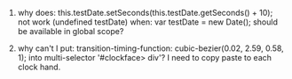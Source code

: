 1. why does:
   this.testDate.setSeconds(this.testDate.getSeconds() + 10);
not work (undefined testDate) when:
  var testDate = new Date();
should be available in global scope?

2. why can't I put:
transition-timing-function: cubic-bezier(0.02, 2.59, 0.58, 1);
into multi-selector '#clockface> div'? I need to copy paste to each
clock hand.